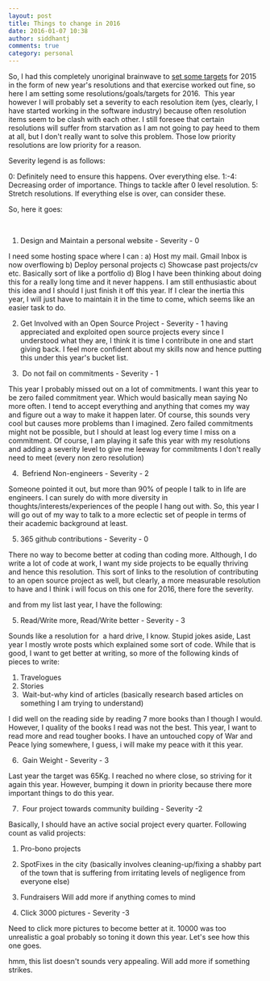 ```yaml
---
layout: post
title: Things to change in 2016
date: 2016-01-07 10:38
author: siddhantj
comments: true
category: personal
---
```

So, I had this completely unoriginal brainwave to <a href="https://siddhantj.wordpress.com/2015/01/04/i-solemnly-resolve-to/">set some targets</a> for 2015 in the form of new year's resolutions and that exercise worked out fine, so here I am setting some resolutions/goals/targets for 2016.  This year however I will probably set a severity to each resolution item (yes, clearly, I have started working in the software industry) because often resolution items seem to be clash with each other. I still foresee that certain resolutions will suffer from starvation as I am not going to pay heed to them at all, but I don't really want to solve this problem. Those low priority resolutions are low priority for a reason.

Severity legend is as follows:

0: Definitely need to ensure this happens. Over everything else.
1:-4: Decreasing order of importance. Things to tackle after 0 level resolution.
5: Stretch resolutions. If everything else is over, can consider these.

So, here it goes:

&nbsp;

1) Design and Maintain a personal website - Severity - 0

I need some hosting space where I can :
a) Host my mail. Gmail Inbox is now overflowing
b) Deploy personal projects
c) Showcase past projects/cv etc. Basically sort of like a portfolio
d) Blog
I have been thinking about doing this for a really long time and it never happens. I am still enthusiastic about this idea and I should I just finish it off this year. If I clear the inertia this year, I will just have to maintain it in the time to come, which seems like an easier task to do.

2) Get Involved with an Open Source Project - Severity - 1
having appreciated and exploited open source projects every since I understood what they are, I think it is time I contribute in one and start giving back. I feel more confident about my skills now and hence putting this under this year's bucket list.

3)  Do not fail on commitments - Severity - 1

This year I probably missed out on a lot of commitments. I want this year to be zero failed commitment year. Which would basically mean saying No more often. I tend to accept everything and anything that comes my way and figure out a way to make it happen later. Of course, this sounds very cool but causes more problems than I imagined.
Zero failed commitments might not be possible, but I should at least log every time I miss on a commitment. Of course, I am playing it safe this year with my resolutions and adding a severity level to give me leeway for commitments I don't really need to meet (every non zero resolution)

4)  Befriend Non-engineers - Severity - 2

Someone pointed it out, but more than 90% of people I talk to in life are engineers. I can surely do with more diversity in thoughts/interests/experiences of the people I hang out with. So, this year I will go out of my way to talk to a more eclectic set of people in terms of their academic background at least.

5) 365 github contributions - Severity - 0

There no way to become better at coding than coding more. Although, I do write a lot of code at work, I want my side projects to be equally thriving and hence this resolution. This sort of links to the resolution of contributing to an open source project as well, but clearly, a more measurable resolution to have and I think i will focus on this one for 2016, there fore the severity.

and from my list last year, I have the following:

5) Read/Write more, Read/Write better - Severity - 3

Sounds like a resolution for  a hard drive, I know.
Stupid jokes aside, Last year I mostly wrote posts which explained some sort of code. While that is good, I want to get better at writing, so more of the following kinds of pieces to write:

1) Travelogues
2) Stories
3)  Wait-but-why kind of articles (basically research based articles on something I am trying to understand)

I did well on the reading side by reading 7 more books than I though I would. However, I quality of the books I read was not the best. This year, I want to read more and read tougher books. I have an untouched copy of War and Peace lying somewhere, I guess, i will make my peace with it this year.

6)  Gain Weight - Severity - 3

Last year the target was 65Kg. I reached no where close, so striving for it again this year. However, bumping it down in priority because there more important things to do this year.

7)  Four project towards community building - Severity -2

Basically, I should have an active social project every quarter.
Following count as valid projects:

1) Pro-bono projects
2) SpotFixes in the city (basically involves cleaning-up/fixing a shabby part of the town that is suffering from irritating levels of negligence from everyone else)
3) Fundraisers
Will add more if anything comes to mind

8) Click 3000 pictures - Severity -3

Need to click more pictures to become better at it. 10000 was too unrealistic a goal probably so toning it down this year. Let's see how this one goes.

hmm, this list doesn't sounds very appealing. Will add more if something strikes.
